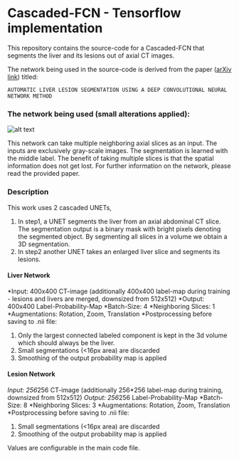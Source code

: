 # Cascaded-FCN - Tensorflow implementation

This repository contains the source-code for a Cascaded-FCN that segments the liver and its lesions out of axial CT images.

The network being used in the source-code is derived from the paper ([arXiv link](https://arxiv.org/pdf/1704.07239.pdf)) titled:

```
AUTOMATIC LIVER LESION SEGMENTATION USING A DEEP CONVOLUTIONAL NEURAL NETWORK METHOD
```

### The network being used (small alterations applied):
![alt text](https://raw.githubusercontent.com/IBBM/Cascaded-FCN/tensorflow-implementation/tensorflow-unet/wiki/network.png)

This network can take multiple neighboring axial slices as an input. The inputs are exclusively gray-scale images. The segmentation is learned with the middle label. The benefit of taking multiple slices is that the spatial information does not get lost. For further information on the network, please read the provided paper.

### Description ###
This work uses 2 cascaded UNETs, 

 1. In step1, a UNET segments the liver from an axial abdominal CT slice. The segmentation output is a binary mask with bright pixels denoting the segmented object. By segmenting all slices in a volume we obtain a 3D segmentation.
 2. In step2 another UNET takes an enlarged liver slice and segments its lesions.

#### Liver Network
*Input: 400x400 CT-image (additionally 400x400 label-map during training - lesions and livers are merged, downsized from 512x512)
*Output: 400x400 Label-Probability-Map
*Batch-Size: 4
*Neighboring Slices: 1
*Augmentations: Rotation, Zoom, Translation
*Postprocessing before saving to .nii file: 
1. Only the largest connected labeled component is kept in the 3d volume which should always be the liver.
2. Small segmentations (<16px area) are discarded
3. Smoothing of the output probability map is applied

#### Lesion Network
*Input: 256*256 CT-image (additionally 256*256 label-map during training, downsized from 512x512)
*Output: 256*256 Label-Probability-Map
*Batch-Size: 8
*Neighboring Slices: 3
*Augmentations: Rotation, Zoom, Translation
*Postprocessing before saving to .nii file: 
1. Small segmentations (<16px area) are discarded
2. Smoothing of the output probability map is applied

Values are configurable in the main code file.
